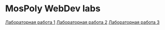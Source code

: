 # MosPoly WebDev labs

[Лабораторная работа 1](https://ksushagryaznaya.github.io/Ludnikov-web-dev-2024-1/lab1/)
[Лабораторная работа 2](https://ksushagryaznaya.github.io/Ludnikov-web-dev-2024-1/lab2/)
[Лабораторная работа 3](https://ksushagryaznaya.github.io/Ludnikov-web-dev-2024-1/lab3/)